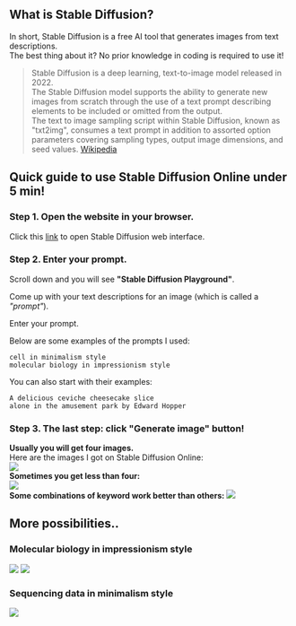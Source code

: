 ## What is Stable Diffusion?

In short, Stable Diffusion is a free AI tool that generates images from text descriptions.  
The best thing about it? No prior knowledge in coding is required to use it!

> Stable Diffusion is a deep learning, text-to-image model released in 2022.   
> The Stable Diffusion model supports the ability to generate new images from scratch through the use of a text prompt describing elements to be included or omitted from the output.   
> The text to image sampling script within Stable Diffusion, known as "txt2img", consumes a text prompt in addition to assorted option parameters covering sampling types, output image dimensions, and seed values. [Wikipedia](https://en.wikipedia.org/wiki/Stable_Diffusion)


## Quick guide to use Stable Diffusion Online under 5 min!

### Step 1. Open the website in your browser.

Click this [link](https://stablediffusionweb.com) to open Stable Diffusion web interface.

### Step 2. Enter your prompt.

Scroll down and you will see **"Stable Diffusion Playground"**.  

Come up with your text descriptions for an image (which is called a *"prompt"*).

Enter your prompt.

Below are some examples of the prompts I used:

```
cell in minimalism style
molecular biology in impressionism style
```

You can also start with their examples:

```
A delicious ceviche cheesecake slice
alone in the amusement park by Edward Hopper
```

### Step 3. The last step: click "Generate image" button! 
**Usually you will get four images.**   
Here are the images I got on Stable Diffusion Online:  
<img src="images/stablediffusion/demo/Stable Diffusion cells.jpg?raw=true"/>  
**Sometimes you get less than four:**   
<img src="images/stablediffusion/demo/Stable Diffusion Online.jpg?raw=true"/>   
**Some combinations of keyword work better than others:**
<img src="images/stablediffusion/demo/Stable Diffusion Online hilma.jpg?raw=true"/>


## More possibilities..

### Molecular biology in impressionism style
<img src="images/stablediffusion/demo/molecular biology in Impressionism style 2.jpeg?raw=true"/>
<img src="images/stablediffusion/demo/molecular biology in Impressionism style.jpeg?raw=true"/>

### Sequencing data in minimalism style
<img src="images/stablediffusion/demo/sequencing data in minimalism style.jpeg?raw=true"/>

